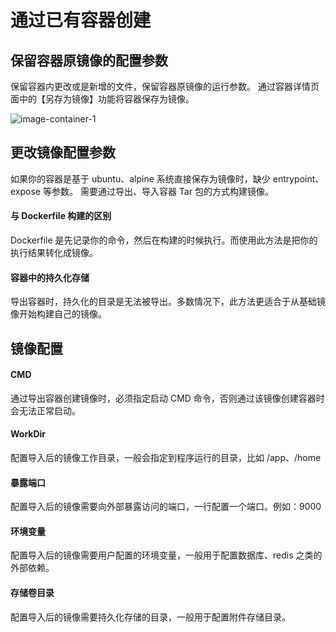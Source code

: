 # 通过已有容器创建

## 保留容器原镜像的配置参数

保留容器内更改或是新增的文件，保留容器原镜像的运行参数。
通过容器详情页面中的【另存为镜像】功能将容器保存为镜像。

![image-container-1](https://cdn.w7.cc/dpanel/image-container-2.png)

## 更改镜像配置参数

如果你的容器是基于 ubuntu、alpine 系统直接保存为镜像时，缺少 entrypoint、expose 等参数。
需要通过导出、导入容器 Tar 包的方式构建镜像。

#### 与 Dockerfile 构建的区别

Dockerfile 是先记录你的命令，然后在构建的时候执行。而使用此方法是把你的执行结果转化成镜像。

#### 容器中的持久化存储

导出容器时，持久化的目录是无法被导出。多数情况下，此方法更适合于从基础镜像开始构建自己的镜像。

## 镜像配置

#### CMD

通过导出容器创建镜像时，必须指定启动 CMD 命令，否则通过该镜像创建容器时会无法正常启动。

#### WorkDir

配置导入后的镜像工作目录，一般会指定到程序运行的目录，比如 /app、/home 

#### 暴露端口

配置导入后的镜像需要向外部暴露访问的端口，一行配置一个端口。例如：9000

#### 环境变量

配置导入后的镜像需要用户配置的环境变量，一般用于配置数据库、redis 之类的外部依赖。

#### 存储卷目录

配置导入后的镜像需要持久化存储的目录，一般用于配置附件存储目录。
